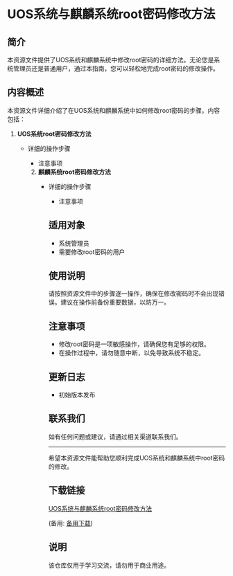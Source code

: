 # UOS系统与麒麟系统root密码修改方法

## 简介
本资源文件提供了UOS系统和麒麟系统中修改root密码的详细方法。无论您是系统管理员还是普通用户，通过本指南，您可以轻松地完成root密码的修改操作。

## 内容概述
本资源文件详细介绍了在UOS系统和麒麟系统中如何修改root密码的步骤。内容包括：

1. **UOS系统root密码修改方法**
   - 详细的操作步骤
      - 注意事项

      2. **麒麟系统root密码修改方法**
         - 详细的操作步骤
            - 注意事项

            ## 适用对象
            - 系统管理员
            - 需要修改root密码的用户

            ## 使用说明
            请按照资源文件中的步骤逐一操作，确保在修改密码时不会出现错误。建议在操作前备份重要数据，以防万一。

            ## 注意事项
            - 修改root密码是一项敏感操作，请确保您有足够的权限。
            - 在操作过程中，请勿随意中断，以免导致系统不稳定。

            ## 更新日志
            - 初始版本发布

            ## 联系我们
            如有任何问题或建议，请通过相关渠道联系我们。

            ---

            希望本资源文件能帮助您顺利完成UOS系统和麒麟系统中root密码的修改。

            ## 下载链接
            [UOS系统与麒麟系统root密码修改方法](https://pan.quark.cn/s/7ff97684842d) 

            (备用: [备用下载](https://pan.baidu.com/s/1TXEj2GIwRuqLm7hwGN9h8g?pwd=1234))

            ## 说明

            该仓库仅用于学习交流，请勿用于商业用途。

